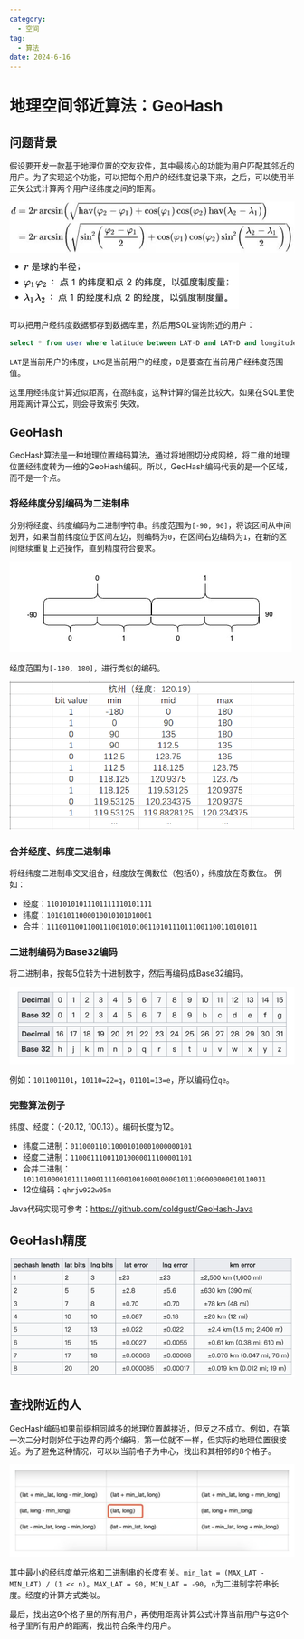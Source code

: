 ```yaml
---
category:
  - 空间
tag:
  - 算法
date: 2024-6-16
---
```


# 地理空间邻近算法：GeoHash

## 问题背景

假设要开发一款基于地理位置的交友软件，其中最核心的功能为用户匹配其邻近的用户。为了实现这个功能，可以把每个用户的经纬度记录下来，之后，可以使用半正矢公式计算两个用户经纬度之间的距离。

![haversine.png](images/haversine.png)

![haversine-label.png](images/haversine-label.png)

可以把用户经纬度数据都存到数据库里，然后用SQL查询附近的用户：

```sql
select * from user where latitude between LAT-D and LAT+D and longitude between LNG-D and LNG+D;
```

`LAT`是当前用户的纬度，`LNG`是当前用户的经度，`D`是要查在当前用户经纬度范围值。

这里用经纬度计算近似距离，在高纬度，这种计算的偏差比较大。如果在SQL里使用距离计算公式，则会导致索引失效。

## GeoHash

GeoHash算法是一种地理位置编码算法，通过将地图切分成网格，将二维的地理位置经纬度转为一维的GeoHash编码。所以，GeoHash编码代表的是一个区域，而不是一个点。

### 将经纬度分别编码为二进制串

分别将经度、纬度编码为二进制字符串。纬度范围为`[-90, 90]`，将该区间从中间划开，如果当前纬度位于区间左边，则编码为`0`，在区间右边编码为`1`，在新的区间继续重复上述操作，直到精度符合要求。

![img.png](images/geohash-binary-code.jpg)

经度范围为`[-180, 180]`，进行类似的编码。

![img.png](images/geohash-binary-lng.png)

### 合并经度、纬度二进制串

将经纬度二进制串交叉组合，经度放在偶数位（包括0），纬度放在奇数位。
例如：
- 经度：`11010101011101111110101111`
- 纬度：`10101011000010010101010001`
- 合并：`1110011001100111001010100110101110111001100110101011`

### 二进制编码为Base32编码

将二进制串，按每5位转为十进制数字，然后再编码成Base32编码。

![img.png](images/base32-dict.png)

例如：`1011001101`，`10110=22=q`，`01101=13=e`，所以编码位`qe`。

### 完整算法例子

纬度、经度：（-20.12, 100.13）。编码长度为12。

- 纬度二进制：`011000110110001010001000000101`
- 经度二进制：`110001110011010000011100001101`
- 合并二进制：`101101000010111100011110001001000100001011100000000010110011`
- 12位编码：`qhrjw922w05m`

Java代码实现可参考：https://github.com/coldgust/GeoHash-Java

## GeoHash精度

![img.png](images/geohash-precision.png)

## 查找附近的人

GeoHash编码如果前缀相同越多的地理位置越接近，但反之不成立。例如，在第一次二分时刚好位于边界的两个编码，第一位就不一样，但实际的地理位置很接近。为了避免这种情况，可以以当前格子为中心，找出和其相邻的8个格子。

![img.png](images/geohash-grid.png)

其中最小的经纬度单元格和二进制串的长度有关。`min_lat = (MAX_LAT - MIN_LAT) / (1 << n)`。`MAX_LAT = 90`，`MIN_LAT = -90`，`n`为二进制字符串长度。经度的计算方式类似。

最后，找出这9个格子里的所有用户，再使用距离计算公式计算当前用户与这9个格子里所有用户的距离，找出符合条件的用户。